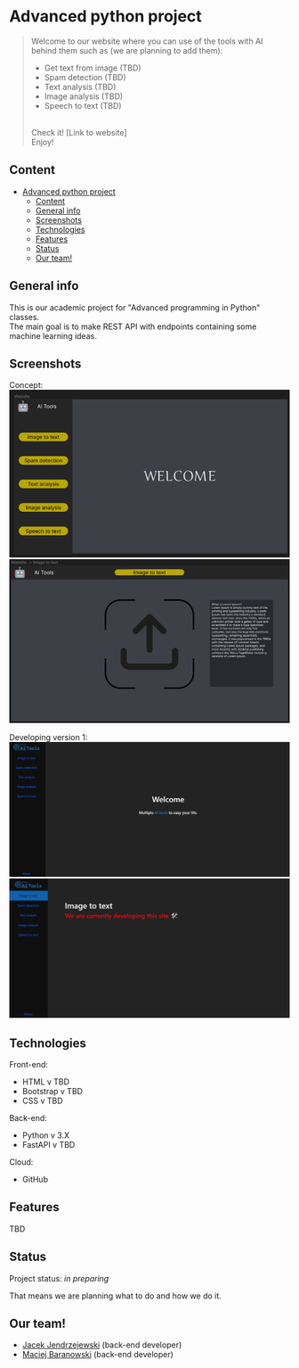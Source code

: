 # Advanced python project

> Welcome to our website where you can use of the tools with AI behind them such as (we are planning to add them):
>  * Get text from image (TBD)
>  * Spam detection (TBD)
>  * Text analysis (TBD)
>  * Image analysis (TBD)
>  * Speech to text (TBD)
>  </hr><br>
>  Check it! [Link to website] <br>
>  Enjoy!

## Content

- [Advanced python project](#advanced-python-project)
  - [Content](#content)
  - [General info](#general-info)
  - [Screenshots](#screenshots)
  - [Technologies](#technologies)
  - [Features](#features)
  - [Status](#status)
  - [Our team!](#our-team)

## General info

This is our academic project for "Advanced programming in Python" classes. <br>
The main goal is to make REST API with endpoints containing some machine learning ideas.

## Screenshots

[comment]: <img src="./img/concepts/main.png"/>

Concept: <br>
<img src="./img/concepts/main.png"/> <br>
<img src="./img/concepts/imgToText.png"/> <br>

Developing version 1: <br>
<img src="./img/dev_v1/dev_main.png"/> <br>
<img src="./img/dev_v1/dev_imgToText.png"/> <br>

## Technologies

Front-end:
* HTML v TBD
* Bootstrap v TBD
* CSS v TBD

Back-end:
* Python v 3.X
* FastAPI v TBD

Cloud:
* GitHub

## Features

TBD

## Status

Project status: _in preparing_

That means we are planning what to do and how we do it.

## Our team!

* [Jacek Jendrzejewski](https://jacekjen.byst.re) (back-end developer)
* [Maciej Baranowski](https://github.com/SonnyFixit) (back-end developer)
